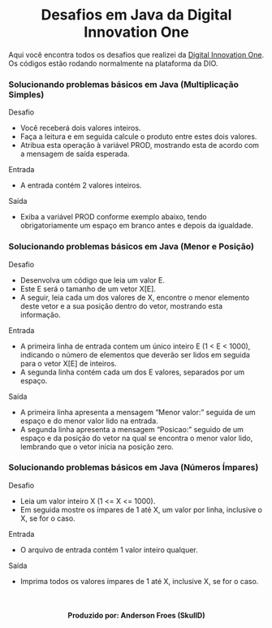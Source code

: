 <!--About session-->
<h1 align="center">Desafios em Java da Digital Innovation One</h1>

Aqui você encontra todos os desafios que realizei da [Digital Innovation One](https://digitalinnovation.one/).<br>
Os códigos estão rodando normalmente na plataforma da DIO.

<h3>Solucionando problemas básicos em Java (Multiplicação Simples)</h3>

Desafio
- Você receberá dois valores inteiros. 
- Faça a leitura e em seguida calcule o produto entre estes dois valores. 
- Atribua esta operação à variável PROD, mostrando esta de acordo com a mensagem de saída esperada.   

Entrada
- A entrada contém 2 valores inteiros.

Saída
- Exiba a variável PROD conforme exemplo abaixo, tendo obrigatoriamente um espaço em branco antes e depois da igualdade.

<h3>Solucionando problemas básicos em Java (Menor e Posição)</h3>

Desafio
- Desenvolva um código que leia um valor E. 
- Este E será o tamanho de um vetor X[E]. 
- A seguir, leia cada um dos valores de X, encontre o menor elemento deste vetor e a sua posição dentro do vetor, mostrando esta informação.

Entrada
- A primeira linha de entrada contem um único inteiro E (1 < E < 1000), indicando o número de elementos que deverão ser lidos em seguida para o vetor X[E] de inteiros. 
- A segunda linha contém cada um dos E valores, separados por um espaço.

Saída
- A primeira linha apresenta a mensagem “Menor valor:” seguida de um espaço e do menor valor lido na entrada. 
- A segunda linha apresenta a mensagem “Posicao:” seguido de um espaço e da posição do vetor na qual se encontra o menor valor lido, lembrando que o vetor inicia na posição zero.

<h3>Solucionando problemas básicos em Java (Números Ímpares)</h3>

Desafio
- Leia um valor inteiro X (1 <= X <= 1000). 
- Em seguida mostre os ímpares de 1 até X, um valor por linha, inclusive o X, se for o caso.

Entrada
- O arquivo de entrada contém 1 valor inteiro qualquer.

Saída
- Imprima todos os valores ímpares de 1 até X, inclusive X, se for o caso.

<!--Bottom session-->
<br><h4 align=center>Produzido por: Anderson Froes (SkullD)</h4>
